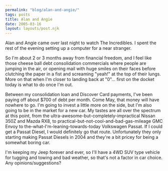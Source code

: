 ```yaml
---
permalink: "blog/alan-and-angie/"
tags: posts
title: Alan and Angie
date: 2005-03-16
layout: layouts/post.njk
---
```


Alan and Angie came over last night to watch The Incredibles. I spent the rest of the evening setting up a computer for a near stranger.

So I'm about 2 or 3 months away from financial freedom, and I feel like those cheese ball debt consolidation commercials where people are jumping in the air, or opening mail with huge smiles on their faces before clutching the paper in a fist and screaming "yeah!" at the top of their lungs. More on that when I'm closer to landing back at "0"... first on the docket today is what to do once I'm out.

Between my consolidation loan and Discover Card payments, I've been paying off about $700 of debt per month. Come May, that money will have nowhere to go. I'm going to invest a little more on the side, but I'm also going to be in the market for a new car. My tastes are all over the spectrum at this point, from the ultra-awesome-but-completely-impractical Nissan 350Z and Mazda RX8, to practical-but-not-cool-and-bad-gas-mileage GMC Envoy to the-what-I'm-leaning-towards-today Volkswagen Passat. If I could get a Passat Diesel, I would definitely go that route. Unfortunately they only starting making Passat Diesels in 2004 and they're a bit pricey for being a somewhat boring car.

I'm keeping my Jeep forever and ever, so I'll have a 4WD SUV type vehicle for tugging and towing and bad weather, so that's not a factor in car choice. Any opinions/suggestions?